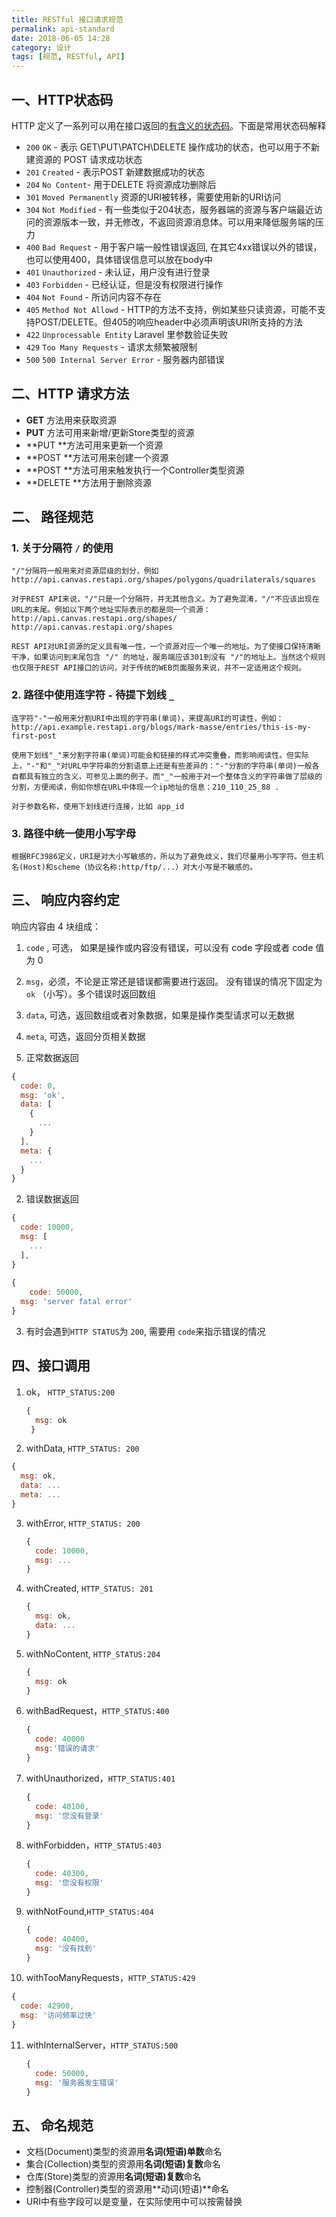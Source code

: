 ```yaml
---
title: RESTful 接口请求规范
permalink: api-standard
date: 2018-06-05 14:28
category: 设计
tags: [规范, RESTful, API]
---
```


## 一、HTTP状态码

HTTP 定义了一系列可以用在接口返回的[有含义的状态码](https://en.wikipedia.org/wiki/List_of_HTTP_status_codes)。下面是常用状态码解释

- `200` `OK` - 表示 GET\PUT\PATCH\DELETE 操作成功的状态，也可以用于不新建资源的 POST 请求成功状态
- `201` `Created` - 表示POST 新建数据成功的状态
- `204` `No Content`- 用于DELETE 将资源成功删除后
- `301`  `Moved Permanently` 资源的URI被转移，需要使用新的URI访问
- `304` `Not Modified` - 有一些类似于204状态，服务器端的资源与客户端最近访问的资源版本一致，并无修改，不返回资源消息体。可以用来降低服务端的压力
- `400` `Bad Request` - 用于客户端一般性错误返回, 在其它4xx错误以外的错误，也可以使用400，具体错误信息可以放在body中
- `401` `Unauthorized` - 未认证，用户没有进行登录
- `403` `Forbidden` - 已经认证，但是没有权限进行操作
- `404` `Not Found` - 所访问内容不存在
- `405` `Method Not Allowd` - HTTP的方法不支持，例如某些只读资源，可能不支持POST/DELETE。但405的响应header中必须声明该URI所支持的方法
- `422` `Unprocessable Entity` Laravel 里参数验证失败
- `429` `Too Many Requests` - 请求太频繁被限制
- `500` `500 Internal Server Error`  - 服务器内部错误



## 二、HTTP 请求方法

- **GET** 方法用来获取资源
- **PUT** 方法可用来新增/更新Store类型的资源
- **PUT **方法可用来更新一个资源
- **POST **方法可用来创建一个资源
- **POST **方法可用来触发执行一个Controller类型资源
- **DELETE **方法用于删除资源



##  二、 路径规范

### 1. 关于分隔符 `/` 的使用

```
"/"分隔符一般用来对资源层级的划分，例如 http://api.canvas.restapi.org/shapes/polygons/quadrilaterals/squares

对于REST API来说，"/"只是一个分隔符，并无其他含义。为了避免混淆，"/"不应该出现在URL的末尾。例如以下两个地址实际表示的都是同一个资源：
http://api.canvas.restapi.org/shapes/
http://api.canvas.restapi.org/shapes

REST API对URI资源的定义具有唯一性，一个资源对应一个唯一的地址。为了使接口保持清晰干净，如果访问到末尾包含 "/" 的地址，服务端应该301到没有 "/"的地址上。当然这个规则也仅限于REST API接口的访问，对于传统的WEB页面服务来说，并不一定适用这个规则。
```

### 2. 路径中使用连字符 `-` 待提下划线 `_`

```
连字符"-"一般用来分割URI中出现的字符串(单词)，来提高URI的可读性，例如：  
http://api.example.restapi.org/blogs/mark-masse/entries/this-is-my-first-post  

使用下划线"_"来分割字符串(单词)可能会和链接的样式冲突重叠，而影响阅读性。但实际上，"-"和"_"对URL中字符串的分割语意上还是有些差异的："-"分割的字符串(单词)一般各自都具有独立的含义，可参见上面的例子。而"_"一般用于对一个整体含义的字符串做了层级的分割，方便阅读，例如你想在URL中体现一个ip地址的信息：210_110_25_88 .

对于参数名称，使用下划线进行连接，比如 app_id
```

### 3. 路径中统一使用小写字母

```
根据RFC3986定义，URI是对大小写敏感的，所以为了避免歧义，我们尽量用小写字符。但主机名(Host)和scheme（协议名称:http/ftp/...）对大小写是不敏感的。
```

 

 ## 三、 响应内容约定

响应内容由 4 块组成：

1. `code` , 可选， 如果是操作或内容没有错误，可以没有 code 字段或者 code 值为 0 
2. `msg`，必须，不论是正常还是错误都需要进行返回。 没有错误的情况下固定为 `ok` （小写）。多个错误时返回数组
3. `data`, 可选，返回数组或者对象数据，如果是操作类型请求可以无数据
4. `meta`, 可选，返回分页相关数据

1. 正常数据返回

```js
{
  code: 0,
  msg: 'ok',
  data: [
    { 
      ...
    }
  ],
  meta: {
  	...    
  }
}
```

2. 错误数据返回

```js
{
  code: 10000,
  msg: [
    ...
  ],
}
    
{
	code: 50000,
  msg: 'server fatal error'
}
```

3. 有时会遇到`HTTP STATUS`为 `200`, 需要用 `code`来指示错误的情况

##  四、接口调用

1. ok， `HTTP_STATUS:200`
   ```js
   {
     msg: ok
	}
   ```
   
   
   
2. withData, `HTTP_STATUS: 200`
	
  ```js
  {
    msg: ok,
    data: ...
    meta: ...
  }
  ```



3. withError, `HTTP_STATUS: 200`

   ```js
   {
     code: 10000,
     msg: ...
   }
   ```

   

4. withCreated, `HTTP_STATUS: 201`

   ```js
   {
     msg: ok,
     data: ...
   }
   ```

   

5. withNoContent, `HTTP_STATUS:204` 

   ```js
   {
     msg: ok
   }
   ```

   

6. withBadRequest，`HTTP_STATUS:400`

   ```js
   {
     code: 40000
     msg:'错误的请求'
   }
   ```

   

7. withUnauthorized，`HTTP_STATUS:401`

   ```js
   {
     code: 40100,
     msg: '您没有登录'
   }
   ```

   

8. withForbidden，`HTTP_STATUS:403`

   ```js
   {
     code: 40300,
     msg: '您没有权限'
   }
   ```

   

9. withNotFound,`HTTP_STATUS:404`

   ```js
   {
     code: 40400,
     msg: '没有找到'
   }
   ```

   

10. withTooManyRequests，`HTTP_STATUS:429`

   ```js
   {
     code: 42900,
     msg: '访问频率过快'
   }
   ```

   

11. withInternalServer，`HTTP_STATUS:500`

    ```js
    {
      code: 50000,
      msg: '服务器发生错误'
    }
    ```

    


## 五、 命名规范

- 文档(Document)类型的资源用**名词(短语)单数**命名
- 集合(Collection)类型的资源用**名词(短语)复数**命名
- 仓库(Store)类型的资源用**名词(短语)复数**命名
- 控制器(Controller)类型的资源用**动词(短语)**命名
- URI中有些字段可以是变量，在实际使用中可以按需替换